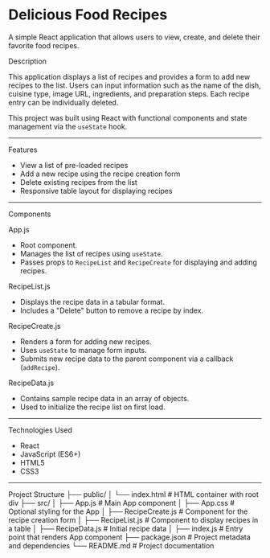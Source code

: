 # Delicious Food Recipes

A simple React application that allows users to view, create, and delete their favorite food recipes.

Description

This application displays a list of recipes and provides a form to add new recipes to the list. Users can input information such as the name of the dish, cuisine type, image URL, ingredients, and preparation steps. Each recipe entry can be individually deleted.

This project was built using React with functional components and state management via the `useState` hook.

---

Features

- View a list of pre-loaded recipes
- Add a new recipe using the recipe creation form
- Delete existing recipes from the list
- Responsive table layout for displaying recipes

---

Components

App.js
- Root component.
- Manages the list of recipes using `useState`.
- Passes props to `RecipeList` and `RecipeCreate` for displaying and adding recipes.

RecipeList.js
- Displays the recipe data in a tabular format.
- Includes a "Delete" button to remove a recipe by index.

RecipeCreate.js
- Renders a form for adding new recipes.
- Uses `useState` to manage form inputs.
- Submits new recipe data to the parent component via a callback (`addRecipe`).

RecipeData.js
- Contains sample recipe data in an array of objects.
- Used to initialize the recipe list on first load.

---

Technologies Used

- React
- JavaScript (ES6+)
- HTML5
- CSS3

---

Project Structure
├── public/
│ └── index.html # HTML container with root div
├── src/
│ ├── App.js # Main App component
│ ├── App.css # Optional styling for the App
│ ├── RecipeCreate.js # Component for the recipe creation form
│ ├── RecipeList.js # Component to display recipes in a table
│ ├── RecipeData.js # Initial recipe data
│ ├── index.js # Entry point that renders App component
├── package.json # Project metadata and dependencies
└── README.md # Project documentation


